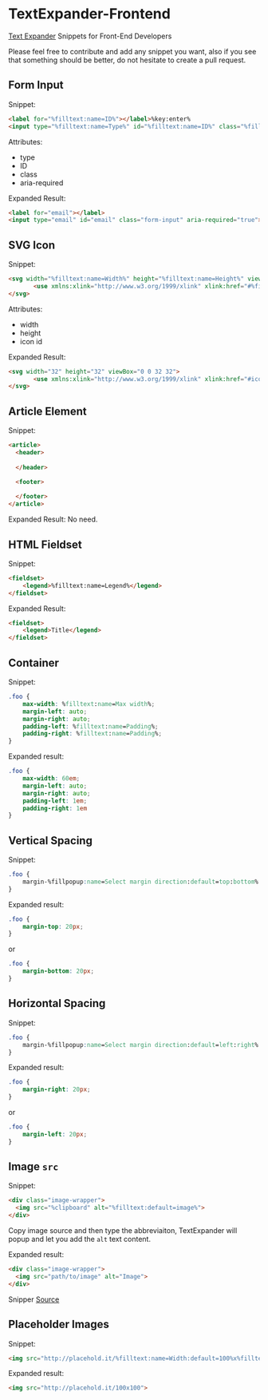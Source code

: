 # TextExpander-Frontend
[Text Expander](https://textexpander.com) Snippets for Front-End Developers

Please feel free to contribute and add any snippet you want, also if you see that something should be better, do not hesitate to create a pull request.

## Form Input

Snippet:

```html
<label for="%filltext:name=ID%"></label>%key:enter%
<input type="%filltext:name=Type%" id="%filltext:name=ID%" class="%filltext:name=Class%" %fillpart:name=ARIA Required:default=yes%aria-required="true"%fillpartend%>
```

Attributes:
- type
- ID
- class
- aria-required

Expanded Result:

```html
<label for="email"></label>
<input type="email" id="email" class="form-input" aria-required="true"> 
```

## SVG Icon

Snippet:

```html
<svg width="%filltext:name=Width%" height="%filltext:name=Height%" viewBox="0 0 32 32">
       <use xmlns:xlink="http://www.w3.org/1999/xlink" xlink:href="#%filltext:name=Icon ID%"></use>
</svg>
```

Attributes:
- width
- height
- icon id

Expanded Result:

```html
<svg width="32" height="32" viewBox="0 0 32 32">
       <use xmlns:xlink="http://www.w3.org/1999/xlink" xlink:href="#icon-github"></use>
</svg>
```

## Article Element

Snippet:

```html
<article>
  <header>
        
  </header>

  <footer>
        
  </footer>
</article>
```

Expanded Result:
No need.

## HTML Fieldset

Snippet:

```html
<fieldset>
    <legend>%filltext:name=Legend%</legend>
</fieldset>
```

Expanded Result:

```html
<fieldset>
    <legend>Title</legend>
</fieldset>
```

## Container

Snippet:

```css
.foo {
    max-width: %filltext:name=Max width%;
    margin-left: auto;
    margin-right: auto;
    padding-left: %filltext:name=Padding%;
    padding-right: %filltext:name=Padding%;
}
```

Expanded result:

```css
.foo {
    max-width: 60em;
    margin-left: auto;
    margin-right: auto;
    padding-left: 1em;
    padding-right: 1em
}
```

## Vertical Spacing

Snippet:

```css
.foo {
    margin-%fillpopup:name=Select margin direction:default=top:bottom%: %filltext:name=Value%;
}
```

Expanded result:

```css
.foo {
    margin-top: 20px;
}
```

or

```css
.foo {
    margin-bottom: 20px;
}
```

## Horizontal Spacing

Snippet:

```css
.foo {
    margin-%fillpopup:name=Select margin direction:default=left:right%: %filltext:name=Value%;
}
```

Expanded result:

```css
.foo {
    margin-right: 20px;
}
```

or

```css
.foo {
    margin-left: 20px;
}
```

## Image `src`

Snippet:

```html
<div class="image-wrapper">
  <img src="%clipboard" alt="%filltext:default=image%">
</div>
```

Copy image source and then type the abbreviaiton, TextExpander will popup and let you add the `alt` text content.

Expanded result:

```html
<div class="image-wrapper">
  <img src="path/to/image" alt="Image">
</div>
```

Snipper [Source](http://code.tutsplus.com/articles/textexpander-for-web-developers--net-26402)


## Placeholder Images

Snippet:

```html
<img src="http://placehold.it/%filltext:name=Width:default=100%x%filltext:name=Height:default=100%">
```

Expanded result:

```html
<img src="http://placehold.it/100x100">
```

